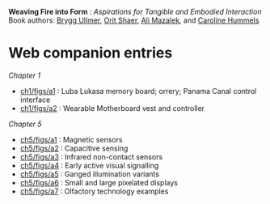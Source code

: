 **Weaving Fire into Form** : *Aspirations for Tangible and Embodied Interaction*  
Book authors: 
  [Brygg Ullmer](https://computing.clemson.edu/~bullmer), 
  [Orit Shaer](http://cs.wellesley.edu/~oshaer/), 
  [Ali Mazalek](https://www.torontomu.ca/rta/people/faculty/ali-mazalek/), 
  and 
  [Caroline Hummels](https://www.tue.nl/en/research/researchers/caroline-hummels/)

Web companion entries
=====================

*Chapter 1*

* [ch1/figs/a1](ch1/figs/a1.md) : Luba Lukasa memory board; orrery; Panama Canal control interface
* [ch1/figs/a2](ch1/figs/a2.md) : Wearable Motherboard vest and controller 

*Chapter 5*

* [ch5/figs/a1](ch5/figs/a1.md) : Magnetic sensors
* [ch5/figs/a2](ch5/figs/a2.md) : Capacitive sensing
* [ch5/figs/a3](ch5/figs/a3.md) : Infrared non-contact sensors
* [ch5/figs/a4](ch5/figs/a4.md) : Early active visual signalling
* [ch5/figs/a5](ch5/figs/a5.md) : Ganged illumination variants
* [ch5/figs/a6](ch5/figs/a6.md) : Small and large pixelated displays
* [ch5/figs/a7](ch5/figs/a7.md) : Olfactory technology examples

